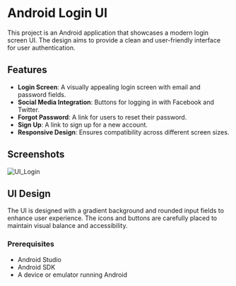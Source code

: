 # Android Login UI

This project is an Android application that showcases a modern login screen UI. The design aims to provide a clean and user-friendly interface for user authentication.

## Features

- **Login Screen**: A visually appealing login screen with email and password fields.
- **Social Media Integration**: Buttons for logging in with Facebook and Twitter.
- **Forgot Password**: A link for users to reset their password.
- **Sign Up**: A link to sign up for a new account.
- **Responsive Design**: Ensures compatibility across different screen sizes.

## Screenshots
![UI_Login](https://github.com/user-attachments/assets/ffd37db5-ef76-4377-a826-41ce0fb60fcf)


## UI Design

The UI is designed with a gradient background and rounded input fields to enhance user experience. The icons and buttons are carefully placed to maintain visual balance and accessibility.

### Prerequisites

- Android Studio
- Android SDK
- A device or emulator running Android

